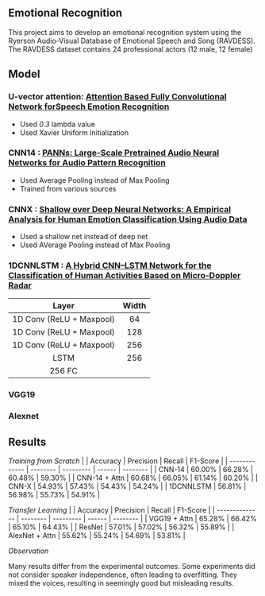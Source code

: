 ## Emotional Recognition

This project aims to develop an emotional recognition system using the Ryerson Audio-Visual Database of Emotional Speech and Song (RAVDESS). The RAVDESS dataset contains 24 professional actors (12 male, 12 female)



## Model

### U-vector attention: [Attention Based Fully Convolutional Network forSpeech Emotion Recognition](https://arxiv.org/abs/1806.01506)
- Used *0.3* lambda value
- Used Xavier Uniform Initialization

### CNN14 : [PANNs: Large-Scale Pretrained Audio Neural Networks for Audio Pattern Recognition](https://arxiv.org/pdf/1912.10211.pdf)
- Used Average Pooling instead of Max Pooling
- Trained from various sources

### CNNX : [Shallow over Deep Neural Networks: A Empirical Analysis for Human Emotion Classification Using Audio Data](https://link.springer.com/chapter/10.1007/978-3-030-76736-5_13)
- Used a shallow net instead of deep net
- Used AVerage Pooling instead of Max Pooling

### 1DCNNLSTM : [A Hybrid CNN–LSTM Network for the Classification of Human Activities Based on Micro-Doppler Radar](https://ieeexplore.ieee.org/document/8978926)
|          Layer           | Width |
| :----------------------: | :---: |
| 1D Conv (ReLU + Maxpool) |  64   |
| 1D Conv (ReLU + Maxpool) |  128  |
| 1D Conv (ReLU + Maxpool) |  256  |
|           LSTM           |  256  |
|            256 FC            |   |

### VGG19
### Alexnet



## Results

*Training from Scratch*
|               | Accuracy | Precision | Recall | F1-Score |
| ------------- | -------- | --------- | ------ | -------- |
| CNN-14        | 60.00%   | 66.28%    | 60.48% | 59.30%   |
| CNN-14 + Attn | 60.68%   | 66.05%    | 61.14% | 60.20%   |
| CNN-X         | 54.93%   | 57.43%    | 54.43% | 54.24%   |
| 1DCNNLSTM     | 56.81%   | 56.98%    | 55.73% | 54.91%   |



*Transfer Learning*
|                | Accuracy | Precision | Recall | F1-Score |
| -------------- | -------- | --------- | ------ | -------- |
| VGG19 + Attn   | 65.28%   | 66.42%    | 65.10% | 64.43%   |
| ResNet         | 57.01%   | 57.02%    | 56.32% | 55.89%   |
| AlexNet + Attn | 55.62%   | 55.24%    | 54.69% | 53.81%   |

*Observation*

Many results differ from the experimental outcomes. Some experiments did not consider speaker independence, often leading to overfitting. They mixed the voices, resulting in seemingly good but misleading results.
